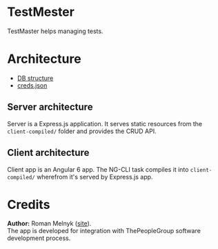 # TestMester

TestMaster helps managing tests.



# Architecture

- [DB structure](./docs/DB_STRUCTURE.md)
- [creds.json](./docs/CREDS.md)

## Server architecture

Server is a Express.js application. It serves static resources from the `client-compiled/` folder and provides the CRUD API.

## Client architecture

Client app is an Angular 6 app. The NG-CLI task compiles it into `client-compiled/` wherefrom it's served by Express.js app.



# Credits

**Author:** Roman Melnyk ([site](http://melnyk.site)).  
The app is developed for integration with ThePeopleGroup software development process.

